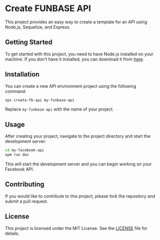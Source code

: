 # Create FUNBASE API

This project provides an easy way to create a template for an API using Node.js, Sequelize, and Express.

## Getting Started

To get started with this project, you need to have Node.js installed on your machine. If you don't have it installed, you can download it from [here](https://nodejs.org/).

## Installation

You can create a new API environment project using the following command:

```bash
npx create-fb-api my-funbase-api
```

Replace `my-funbase-api` with the name of your project.

## Usage

After creating your project, navigate to the project directory and start the development server:

```bash
cd my-facebook-api
npm run dev
```

This will start the development server and you can begin working on your Facebook API.

## Contributing

If you would like to contribute to this project, please fork the repository and submit a pull request.

## License

This project is licensed under the MIT License. See the [LICENSE](LICENSE) file for details.